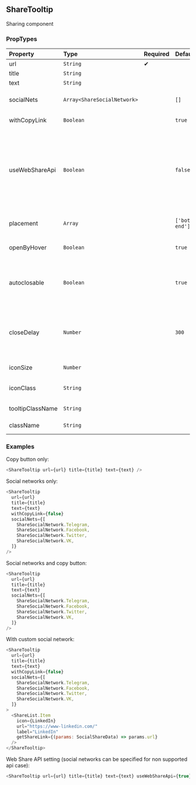 ## ShareTooltip

Sharing component

### PropTypes

| Property         | Type                        | Required | Default          | Description                                                                                                                                                                |
| :--------------- | :-------------------------- | :------- | :--------------- | :------------------------------------------------------------------------------------------------------------------------------------------------------------------------- |
| url              | `String`                    | ✔        |                  | share link                                                                                                                                                                 |
| title            | `String`                    |          |                  | link title                                                                                                                                                                 |
| text             | `String`                    |          |                  | link text                                                                                                                                                                  |
| socialNets       | `Array<ShareSocialNetwork>` |          | `[]`             | social networks list                                                                                                                                                       |
| withCopyLink     | `Boolean`                   |          | `true`           | display copy button                                                                                                                                                        |
| useWebShareApi   | `Boolean`                   |          | `false`          | [Web Share API](https://developer.mozilla.org/en-US/docs/Web/API/Navigator/share) usage setting. If turned on default share dialog will be shown (if bbrowser supports it) |
| placement        | `Array`                     |          | `['bottom-end']` | tooltip openening direction                                                                                                                                                |
| openByHover      | `Boolean`                   |          | `true`           | should open tooltip with hover                                                                                                                                             |
| autoclosable     | `Boolean`                   |          | `true`           | should close tooltip when cursor is outside                                                                                                                                |
| closeDelay       | `Number`                    |          | `300`            | delay before tooltip will be hidden when cursor is otside                                                                                                                  |
| iconSize         | `Number`                    |          |                  | icon-control size                                                                                                                                                          |
| iconClass        | `String`                    |          |                  | icon-control mixin                                                                                                                                                         |
| tooltipClassName | `String`                    |          |                  | tooltip mixin                                                                                                                                                              |
| className        | `String`                    |          |                  | css class for control                                                                                                                                                      |

### Examples

Copy button only:

```js
<ShareTooltip url={url} title={title} text={text} />
```

Social networks only:

```js
<ShareTooltip
  url={url}
  title={title}
  text={text}
  withCopyLink={false}
  socialNets={[
    ShareSocialNetwork.Telegram,
    ShareSocialNetwork.Facebook,
    ShareSocialNetwork.Twitter,
    ShareSocialNetwork.VK,
  ]}
/>
```

Social networks and copy button:

```js
<ShareTooltip
  url={url}
  title={title}
  text={text}
  socialNets={[
    ShareSocialNetwork.Telegram,
    ShareSocialNetwork.Facebook,
    ShareSocialNetwork.Twitter,
    ShareSocialNetwork.VK,
  ]}
/>
```

With custom social network:

```js
<ShareTooltip
  url={url}
  title={title}
  text={text}
  withCopyLink={false}
  socialNets={[
    ShareSocialNetwork.Telegram,
    ShareSocialNetwork.Facebook,
    ShareSocialNetwork.Twitter,
    ShareSocialNetwork.VK,
  ]}
>
  <ShareList.Item
    icon={LinkedIn}
    url="https://www-linkedin.com/"
    label="LinkedIn"
    getShareLink={(params: SocialShareData) => params.url}
  />
</ShareTooltip>
```

Web Share API setting (social networks can be specified for non supported api case):

```js
<ShareTooltip url={url} title={title} text={text} useWebShareApi={true} />
```
